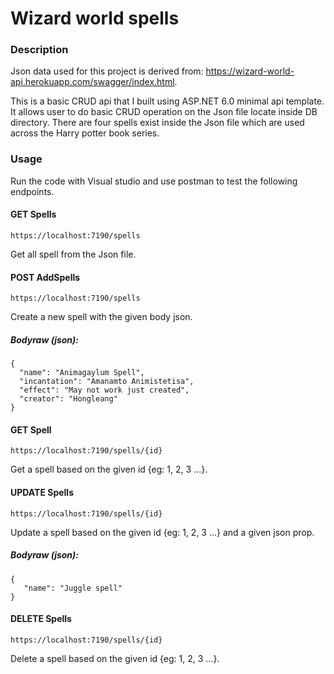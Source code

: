 # Wizard world spells

### Description
Json data used for this project is derived from: https://wizard-world-api.herokuapp.com/swagger/index.html.

This is a basic CRUD api that I built using ASP.NET 6.0 minimal api template. It allows user to do basic CRUD operation on the Json file locate inside DB directory.
There are four spells exist inside the Json file which are used across the Harry potter book series.

### Usage
Run the code with Visual studio and use postman to test the following endpoints.

#### GET Spells
`https://localhost:7190/spells`

Get all spell from the Json file.

#### POST AddSpells
`https://localhost:7190/spells`

Create a new spell with the given body json.

##### Bodyraw (json):
```
{
  "name": "Animagaylum Spell",
  "incantation": "Amanamto Animistetisa",
  "effect": "May not work just created",
  "creator": "Hongleang"
}
```

#### GET Spell
`https://localhost:7190/spells/{id}`

Get a spell based on the given id {eg: 1, 2, 3 ...}.

#### UPDATE Spells
`https://localhost:7190/spells/{id}`

Update a spell based on the given id {eg: 1, 2, 3 ...} and a given json prop.

##### Bodyraw (json):
```
{
   "name": "Juggle spell"
}
```

#### DELETE Spells
`https://localhost:7190/spells/{id}`

Delete a spell based on the given id {eg: 1, 2, 3 ...}.






